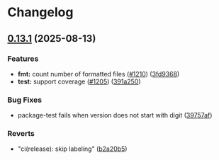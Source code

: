 # Changelog

## [0.13.1](https://github.com/cabinpkg/cabin/compare/0.13.0...v0.13.1) (2025-08-13)


### Features

* **fmt:** count number of formatted files ([#1210](https://github.com/cabinpkg/cabin/issues/1210)) ([3fd9368](https://github.com/cabinpkg/cabin/commit/3fd93686929c9acd7c3d984ee6ae6a38113fc02c))
* **test:** support coverage ([#1205](https://github.com/cabinpkg/cabin/issues/1205)) ([391a250](https://github.com/cabinpkg/cabin/commit/391a250e11855554027278a5e9cc12b7c76a1ebd))


### Bug Fixes

* package-test fails when version does not start with digit ([39757af](https://github.com/cabinpkg/cabin/commit/39757af992cfa44c9c6976aca4fab3ea949a1e3a))


### Reverts

* "ci(release): skip labeling" ([b2a20b5](https://github.com/cabinpkg/cabin/commit/b2a20b563d03f67f8270457a781e464cbecddee0))
